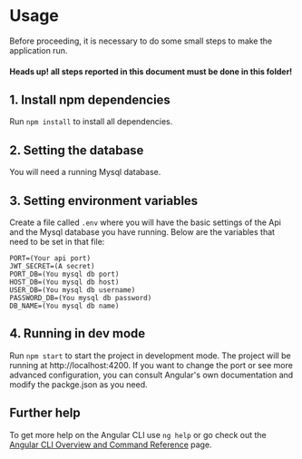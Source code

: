 # Usage

Before proceeding, it is necessary to do some small steps to make the application run.
#### Heads up! all steps reported in this document must be done in this folder!

## 1. Install npm dependencies

Run `npm install` to install all dependencies.

## 2. Setting the database

You will need a running Mysql database.

## 3. Setting environment variables

Create a file called `.env` where you will have the basic settings of the Api and the Mysql database you have running. 
Below are the variables that need to be set in that file:
```npm
PORT=(Your api port)
JWT_SECRET=(A secret)
PORT_DB=(You mysql db port)
HOST_DB=(You mysql db host)
USER_DB=(You mysql db username)
PASSWORD_DB=(You mysql db password)
DB_NAME=(You mysql db name)
```

## 4. Running in dev mode

Run `npm start` to start the project in development mode. The project will be running at http://localhost:4200. If you want to change the port or see more advanced configuration, you can consult Angular's own documentation and modify the packge.json as you need.

## Further help

To get more help on the Angular CLI use `ng help` or go check out the [Angular CLI Overview and Command Reference](https://angular.io/cli) page.
